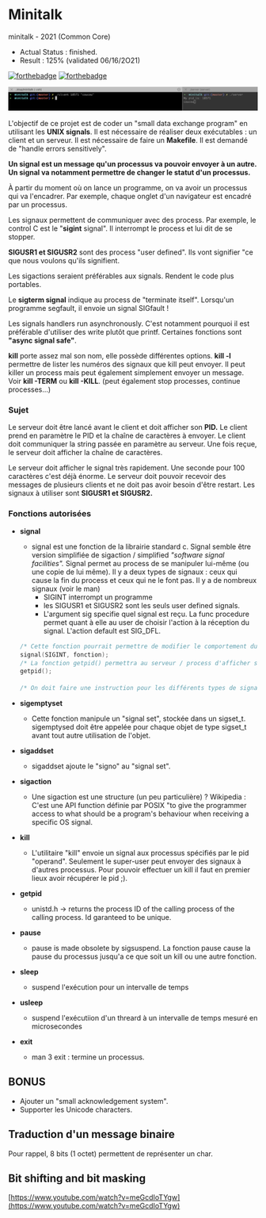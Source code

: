 # Minitalk

minitalk - 2021 (Common Core)

- Actual Status : finished.
- Result        : 125% (validated 06/16/2O21)

[![forthebadge](https://forthebadge.com/images/badges/made-with-c.svg)](https://forthebadge.com)
[![forthebadge](https://forthebadge.com/images/badges/built-with-love.svg)](https://forthebadge.com)

![Alt text](/clientserver.png?raw=true "Correction")

L'objectif de ce projet est de coder un "small data exchange program" en utilisant les **UNIX signals**. Il est nécessaire de réaliser deux exécutables : un client et un serveur. Il est nécessaire de faire un **Makefile**. Il est demandé de "handle errors sensitively". 

**Un signal est un message qu'un processus va pouvoir envoyer à un autre. Un signal va notamment permettre de changer le statut d'un processus.** 

À partir du moment où on lance un programme, on va avoir un processus qui va l'encadrer. Par exemple, chaque onglet d'un navigateur est encadré par un processus.

Les signaux permettent de communiquer avec des process. Par exemple, le control C est le "**sigint** signal". Il interrompt le process et lui dit de se stopper. 

**SIGUSR1 et SIGUSR2** sont des process "user defined". Ils vont signifier "ce que nous voulons qu'ils signifient.

Les sigactions seraient préférables aux signals. Rendent le code plus portables.

Le **sigterm signal** indique au process de "terminate itself". Lorsqu'un programme segfault, il envoie un signal SIGfault !

Les signals handlers run asynchronously. C'est notamment pourquoi il est préférable d'utiliser des write plutôt que printf. Certaines fonctions sont **"async signal safe"**.

**kill** porte assez mal son nom, elle possède différentes options. **kill -l** permettre de lister les numéros des signaux que kill peut envoyer. Il peut killer un process mais peut également simplement envoyer un message. Voir **kill -TERM** ou **kill -KILL**. (peut également stop processes, continue processes...)

### Sujet

Le serveur doit être lancé avant le client et doit afficher son **PID.** Le client prend en paramètre le PID et la chaîne de caractères à envoyer. Le client doit communiquer la string passée en paramètre au serveur. Une fois reçue, le serveur doit afficher la chaîne de caractères. 

Le serveur doit afficher le signal très rapidement. Une seconde pour 100 caractères c'est déjà énorme. Le serveur doit pouvoir recevoir des messages de plusieurs clients et ne doit pas avoir besoin d'être restart. Les signaux à utiliser sont **SIGUSR1 et SIGUSR2.**

### Fonctions autorisées

- **signal**
    - signal est une fonction de la librairie standard c. Signal semble être version simplifiée de sigaction / simplified *"software signal facilities".* Signal permet au process de se manipuler lui-même (ou une copie de lui même). Il y a deux types de signaux : ceux qui cause la fin du process et ceux qui ne le font pas. Il y a de nombreux signaux (voir le man)
        - SIGINT interrompt un programme
        - les SIGUSR1 et SIGUSR2 sont les seuls user defined signals.
        - L'argument sig specifie quel signal est reçu. La func procedure permet quant à elle au user de choisir l'action à la réception du signal. L'action default est SIG_DFL.

    ```c
    /* Cette fonction pourrait permettre de modifier le comportement du control c */
    signal(SIGINT, fonction);
    /* La fonction getpid() permettra au serveur / process d'afficher son id */
    getpid();

    /* On doit faire une instruction pour les différents types de signaux et la fonction à la réception de celui-ci */
    ```

- **sigemptyset**
    - Cette fonction manipule un "signal set", stockée dans un sigset_t. sigemptysed doit être appelée pour chaque objet de type sigset_t avant tout autre utilisation de l'objet.
- **sigaddset**
    - sigaddset ajoute le "signo" au "signal set".
- **sigaction**
    - Une sigaction est une structure (un peu particulière) ? Wikipedia : C'est une API function définie par POSIX "to give the programmer access to what should be a program's behaviour when receiving a specific OS signal.
- **kill**
    - L'utilitaire "kill" envoie un signal aux processus spécifiés par le pid "operand". Seulement le super-user peut envoyer des signaux à d'autres processus. Pour pouvoir effectuer un kill il faut en premier lieux avoir récupérer le pid ;).
- **getpid**
    - unistd.h → returns the process ID of the calling process of the calling process. Id garanteed to be unique.
- **pause**
    - pause is made obsolete by sigsuspend. La fonction pause cause la pause du processus jusqu'a ce que soit un kill ou une autre fonction.
- **sleep**
    - suspend l'exécution pour un intervalle de temps
- **usleep**
    - suspend l'exécutiion d'un threard à un intervalle de temps mesuré en microsecondes
- **exit**
    - man 3 exit : termine un processus.

## BONUS

- Ajouter un "small acknowledgement system".
- Supporter les Unicode characters.

## Traduction d'un message binaire

Pour rappel, 8 bits (1 octet) permettent de représenter un char.

## Bit shifting and bit masking

[https://www.youtube.com/watch?v=meGcdIoTYgw](https://www.youtube.com/watch?v=meGcdIoTYgw)
